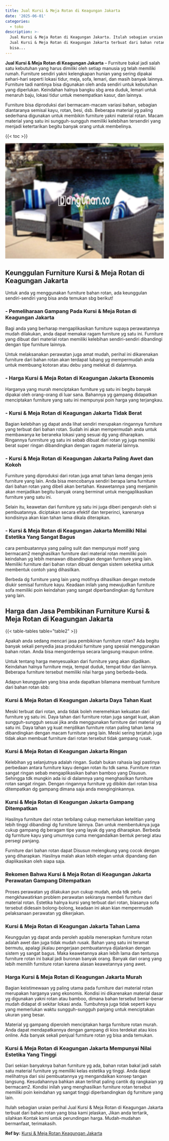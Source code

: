 ```yaml
---
title: Jual Kursi & Meja Rotan di Keagungan Jakarta
date: '2025-06-01'
categories:
  - toko
description: >-
  Jual Kursi & Meja Rotan di Keagungan Jakarta. Itulah sebagian uraian perihal
  Jual Kursi & Meja Rotan di Keagungan Jakarta terbuat dari bahan rotan yang
  bisa...
---
```


**Jual Kursi & Meja Rotan di Keagungan Jakarta** – Furniture bakal jadi salah satu kebutuhan yang harus dimiliki oleh setiap manusia yg telah memiliki rumah. Furniture sendiri yakni kelengkapan hunian yang sering dipakai sehari-hari seperti lokasi tidur, meja, sofa, lemari, dan masih banyak lainnya. Furniture tadi nantinya bisa digunakan oleh anda sendiri untuk kebutuhan yang diperlukan. Keindahan halnya bangku sbg area duduk, lemari untuk menaruh baju, lokasi tidur untuk menempatkan kasur, dan lainnya.

Furniture bisa diproduksi dari bermacam-macam variasi bahan, sebagian diantaranya semisal kayu, rotan, besi, dsb. Beberapa material yg paling sederhana digunakan untuk membikin furniture yakni material rotan. Macam material yang satu ini sungguh-sungguh memiliki kelebihan tersendiri yang menjadi ketertarikan begitu banyak orang untuk membelinya.

{{< toc >}}

![Jual Kursi & Meja Rotan di Keagungan Jakarta](/images/kursi-meja-rotan-murah11.png)

## Keunggulan Furniture Kursi & Meja Rotan di Keagungan Jakarta

Untuk anda yg menggunakan furniture bahan rotan, ada keunggulan sendiri-sendiri yang bisa anda temukan sbg berikut!

### \- Pemeliharaan Gampang Pada Kursi & Meja Rotan di Keagungan Jakarta

Bagi anda yang berharap mengaplikasikan furniture supaya perawatannya mudah dilakukan, anda dapat memakai ragam furniture yg satu ini. Furniture yang dibuat dari material rotan memiliki kelebihan sendiri-sendiri dibandingi dengan tipe furniture lainnya.

Untuk melaksanakan perawatan juga amat mudah, perihal ini dikarenakan furniture dari bahan rotan akan terdapat lubang yg mempermudah anda untuk membuang kotoran atau debu yang melekat di dalamnya.

### \- Harga Kursi & Meja Rotan di Keagungan Jakarta Ekonomis

Harganya yang murah menciptakan furniture yg satu ini begitu banyak dipakai oleh orang-orang di luar sana. Bahannya yg gampang didapatkan menciptakan furniture yang satu ini mempunyai poin harga yang terjangkau.

### \- Kursi & Meja Rotan di Keagungan Jakarta Tidak Berat

Bagian kelebihan yg dapat anda lihat sendiri merupakan ringannya furniture yang terbuat dari bahan rotan. Sudah ini akan mempermudah anda untuk membawanya ke beraneka lokasi yang sesuai dg yang diharapkan. Ringannya funrniture yg satu ini sebab dibuat dari rotan yg juga memiliki berat super ringan dibandingkan dengan ragam material lainnya.

### \- Kursi & Meja Rotan di Keagungan Jakarta Paling Awet dan Kokoh

Furniture yang diproduksi dari rotan juga amat tahan lama dengan jenis furniture yang lain. Anda bisa mencobanya sendiri berapa lama furniture dari bahan rotan yang dibeli akan bertahan. Keawetannya yang menjamin akan menjadikan begitu banyak orang berminat untuk mengaplikasikan furniture yang satu ini.

Selain itu, keawetan dari furniture yg satu ini juga diberi pengaruh oleh si pembuatannya. diciptakan secara efektif dan terperinci, karenanya kondisinya akan kian tahan lama dikala diterapkan.

### \- Kursi & Meja Rotan di Keagungan Jakarta Memiliki Nilai Estetika Yang Sangat Bagus

cara pembuatannya yang paling sulit dan mempunyai motif yang bermacam2 menghasilkan furniture dari material rotan memiliki poin keindahan yg lebih menawan dibandingkan dengan furniture yang lain. Memiliki furniture dari bahan rotan dibuat dengan sistem seketika untuk membentuk contoh yang dihasilkan.

Berbeda dg furniture yang lain yang motifnya dihasilkan dengan metode diukir semisal furniture kayu. Keadaan inilah yang mewujudkan furniture sofa memiliki poin keindahan yang sangat diperbandingkan dg furniture yang lain.

## Harga dan Jasa Pembikinan Furniture Kursi & Meja Rotan di Keagungan Jakarta

{{< table-tables table="table2" >}}

Apakah anda sedang mencari jasa pembikinan furniture rotan? Ada begitu banyak sekali penyedia jasa produksi furniture yang spesial menggunakan bahan rotan. Anda bisa mengordernya secara langsung maupun online.

Untuk tentang harga menyesuaikan dari furniture yang akan dijadikan. Keindahan halnya furniture meja, tempat duduk, tempat tidur dan lainnya. Beberapa furniture tersebut memiliki nilai harga yang berbeda-beda.

Adapun keunggulan yang bisa anda dapatkan bilamana membuat furniture dari bahan rotan sbb:

### Kursi & Meja Rotan di Keagungan Jakarta Daya Tahan Kuat

Meski terbuat dari rotan, anda tidak boleh meremehkan kekuatan dari furniture yg satu ini. Daya tahan dari furniture rotan juga sangat kuat, akan sungguh-sungguh sesuai jika anda menggunakan furniture dari material yg satu ini. Daya tahan yg kuat menjdikan furniture rotan paling tahan lama dibandingkan dengan macam furniture yang lain. Meski sering terjatuh juga tidak akan membuat furniture dari rotan tersebut tidak gampang rusak.

### Kursi & Meja Rotan di Keagungan Jakarta Ringan

Kelebihan yg selanjutnya adalah ringan. Sudah bukan rahasia lagi pastinya perbedaan antara furniture kayu dengan rotan itu tdk sama. Furniture rotan sangat ringan sebab mengaplikasikan bahan bamboo yang Disusun. Sehingga tdk mungkin ada isi di dalamnya yang menghasilkan furniture rotan sangat ringan. Dengan ringannya furniture yg dibikin dari rotan bisa ditempatkan dg gampang dimana saja anda menginginkannya.

### Kursi & Meja Rotan di Keagungan Jakarta Gampang Ditempatkan

Hasilnya furniture dari rotan terbilang cukup memerlukan ketelitian yang lebih tinggi dibandingi dg furniture lainnya. Dan untuk membentuknya juga cukup gampang dg beragam tipe yang layak dg yang diharapkan. Berbeda dg furniture kayu yang umumnya cuma mengandalkan bentuk persegi atau persegi panjang.

Furniture dari bahan rotan dapat Disusun melengkung yang cocok dengan yang diharapkan. Hasilnya malah akan lebih elegan untuk dipandang dan diaplikasikan oleh siapa saja.

### Rekomen Bahwa Kursi & Meja Rotan di Keagungan Jakarta Perawatan Gampang Ditempatkan

Proses perawatan yg dilakukan pun cukup mudah, anda tdk perlu mengkhawatirkan problem perawatan sekiranya membeli furniture dari material rotan. Estetika halnya kursi yang terbuat dari rotan, biasanya sofa tersebut didesain bolong-bolong, keadaan ini akan kian mempermudah pelaksanaan perawatan yg dikerjakan.

### Kursi & Meja Rotan di Keagungan Jakarta Tahan Lama

Keunggulan yg dapat anda peroleh apabila menerapkan furniture rotan adalah awet dan juga tidak mudah rusak. Bahan yang satu ini teramat bermutu, apalagi jikalau pengerjaan pembuatannya dijalankan dengan sistem yg sangat bagus. Maka keawetannya akan lebih lama dan tentunya furniture rotan ini bakal jadi buronan banyak orang. Banyak dari orang yang lebih memilih furniture rotan karena alasan keawetannya yang awet.

### Harga Kursi & Meja Rotan di Keagungan Jakarta Murah

Bagian keistimewaan yg paling utama pada furniture dari material rotan merupakan harganya yang ekonomis. Kondisi ini dikarenakan material dasar yg digunakan yakni rotan atau bamboo, dimana bahan tersebut benar-benar mudah didapat di sekitar lokasi anda. Tumbuhnya juga tidak seperti kayu yang memerlukan waktu sungguh-sungguh panjang untuk menciptakan ukuran yang besar.

Material yg gampang diperoleh menciptakan harga furniture rotan murah. Anda dapat mendapatkannya dengan gampang di kios terdekat atau kios online. Ada banyak sekali penjual furniture rotan yg bisa anda temukan.

### Kursi & Meja Rotan di Keagungan Jakarta Mempunyai Nilai Estetika Yang Tinggi

Dari sekian banyaknya bahan furniture yg ada, bahan rotan bakal jadi salah satu material furniture yg memiliki kelas estetika yg tinggi. Anda dapat melihatnya dari sisi pembuatannya yg mengandalkan konsep tangan langsung. Kesudahannya bahkan akan terlihat paling cantik dg rangkaian yg bermacam2. Kondisi inilah yang menghasilkan furniture rotan tersebut memiliki poin keindahan yg sangat tinggi diperbandingkan dg furniture yang lain.

Itulah sebagian uraian perihal Jual Kursi & Meja Rotan di Keagungan Jakarta terbuat dari bahan rotan yang bisa kami jelaskan, Jikan anda tertarik, silahkan Kontak kami untuk perundingan harga. Mudah-mudahan bermanfaat, terimakasih.

**Ref by:** [Kursi & Meja Rotan Keagungan Jakarta](https://id.wikipedia.org/wiki/Kursi)
